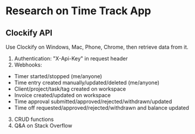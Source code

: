 # Research on Time Track App
## Clockify API
Use Clockify on Windows, Mac, Phone, Chrome, then retrieve data from it.
1. Authentication: "X-Api-Key" in request header
2. Webhooks:  
  - Timer started/stopped (me/anyone)
  - Time entry created manually/updated/deleted (me/anyone)
  - Client/project/task/tag created on workspace
  - Invoice created/updated on workspace
  - Time approval submitted/approved/rejected/withdrawn/updated
  - Time off requested/approved/rejected/withdrawn and balance updated
3. CRUD functions
4. Q&A on Stack Overflow
